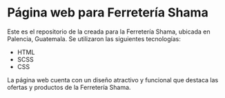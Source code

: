 # Página web para Ferretería Shama

Este es el repositorio de la  creada para la Ferretería Shama, ubicada en Palencia, Guatemala. Se utilizaron las siguientes tecnologías:

- HTML
- SCSS
- CSS

La página web cuenta con un diseño atractivo y funcional que destaca las ofertas y productos de la Ferretería Shama.
